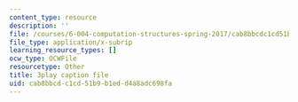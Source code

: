 ```yaml
---
content_type: resource
description: ''
file: /courses/6-004-computation-structures-spring-2017/cab8bbcdc1cd51b9b1edd4a8adc698fa_8yO2FBBfaB0.srt
file_type: application/x-subrip
learning_resource_types: []
ocw_type: OCWFile
resourcetype: Other
title: 3play caption file
uid: cab8bbcd-c1cd-51b9-b1ed-d4a8adc698fa
---
```

